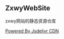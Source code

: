 ## ZxwyWebSite
zxwy网站的静态资源仓库


[Powered By Jsdelivr CDN](https://gcore.jsdelivr.net/gh/jhzxwy/zxwywebsite/)
